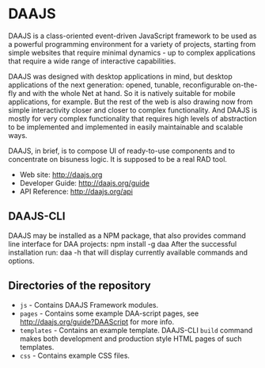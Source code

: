 DAAJS
=========

DAAJS is a class-oriented event-driven JavaScript framework to be used as a powerful programming
environment for a variety of projects, starting from simple websites that require minimal
dynamics - up to complex applications that require a wide range of interactive capabilities.

DAAJS was designed with desktop applications in mind, but desktop applications of the next
generation: opened, tunable, reconfigurable on-the-fly and with the whole Net at hand. So it is
natively suitable for mobile applications, for example. But the rest of the web is also drawing
now from simple interactivity closer and closer to complex functionality. And DAAJS is mostly
for very complex functionality that requires high levels of abstraction to be implemented and
implemented in easily maintainable and scalable ways.

DAAJS, in brief, is to compose UI of ready-to-use components and to concentrate on bisuness
logic. It is supposed to be a real RAD tool.

* Web site: http://daajs.org
* Developer Guide: http://daajs.org/guide
* API Reference: http://daajs.org/api

DAAJS-CLI
---------
DAAJS may be installed as a NPM package, that also provides command line interface for DAA projects:
    npm install -g daa
After the successful installation run:
    daa -h
that will display currently available commands and options.

Directories of the repository
---------
* `js` - Contains DAAJS Framework modules.
* `pages` - Contains some example DAA-script pages, see http://daajs.org/guide?DAAScript for more info.
* `templates` - Contains an example template. DAAJS-CLI `build` command makes both development and production style HTML pages of such templates.
* `css` - Contains example CSS files.
